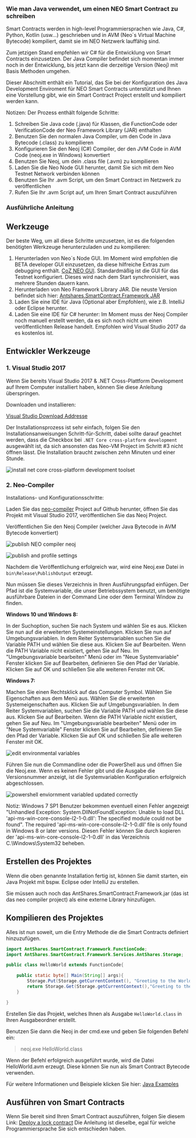 
### Wie man Java verwendet, um einen NEO Smart Contract zu schreiben

Smart Contracts werden in high-level Programmiersprachen wie Java, C#,  Python, Kotlin (usw...) geschrieben und in AVM (Neo´s Virtual Machine Bytecode) kompiliert, damit sie im NEO Netzwerk lauffähig sind. 

Zum jetzigen Stand empfehlen wir C# für die Entwicklung von Smart Contracts einzusetzen. Der Java Compiler befindet sich momentan immer noch in der Entwicklung, bis jetzt kann die derzeitige Version (Neoj) mit Basis Methoden umgehen. 

Dieser Abschnitt enthält ein Tutorial, das Sie bei der Konfiguration des Java Development Enviroment für NEO Smart Contracts unterstützt und Ihnen eine Vorstellung gibt, wie ein Smart Contract Project erstellt und kompiliert werden kann. 

Notizen: Der Prozess enthält folgende Schritte:
1. Schreiben Sie Java code (.java) für Klassen, die FunctionCode oder VerificationCode der Neo Framework Library (JAR) enthalten
2. Benutzen Sie den normalen Java Compiler, um den Code in Java Bytecode (.class) zu kompilieren
3. Konfigurieren Sie den Neoj (C#) Compiler, der den JVM Code in AVM Code (neoj.exe in Windows) konvertiert
4. Benutzen Sie Neoj, um dein .class file (.avm) zu kompilieren
5. Laden Sie die Neo Node GUI herunter, damit Sie sich mit dem Neo Testnet Network verbinden können 
6. Benutzen Sie Ihr .avm Script, um den Smart Contract im Netzwerk zu veröffentlichen
7. Rufen Sie Ihr .avm Script auf, um Ihren Smart Contract auszuführen

### Ausführliche Anleitung

## Werkzeuge

Der beste Weg, um all diese Schritte umzusetzen, ist es die folgenden benötigten Werkzeuge herunterzuladen und zu kompilieren:

1. Herunterladen von Neo´s Node GUI. Im Moment wird empfohlen die BETA developer GUI einzusetzen, da diese hilfreiche Extras zum debugging enthält. [CoZ NEO GUI](https://github.com/CityOfZion/neo-gui-developer). Standardmäßig ist die GUI für das Testnet konfiguriert. Dieses wird nach dem Start synchronisiert, was mehrere Stunden dauern kann.     
2. Herunterladen von Neo Framework Library JAR. Die neuste Version befindet sich hier: [Antshares.SmartContract.Framework JAR](https://github.com/CityOfZion/neo-java-sdk/blob/master/target/org.neo.smartcontract.framework.jar)   
3. Laden Sie eine IDE für Java (Optional aber Empfohlen), wie z.B. IntelliJ oder Eclipse herunter.       
4. Laden Sie eine IDE für C# herunter: Im Moment muss der Neoj Compiler noch manuell erstellt werden, da es sich noch nicht um einen veröffentlichten Release handelt. Empfohlen wird Visual Studio 2017 da es kostenlos ist.


## Entwickler Werkzeuge

### 1. Visual Studio 2017

Wenn Sie bereits Visual Studio 2017 & .NET Cross-Plattform Development auf Ihrem Computer installiert haben, können Sie diese Anleitung überspringen. 


Downloaden und installieren: 

[Visual Studio Download Addresse](https://www.visualstudio.com/products/visual-studio-community-vs)

Der Installationsprozess ist sehr einfach, folgen Sie den Installationsanweisungen Schritt-für-Schritt, dabei sollte darauf geachtet werden, dass die Checkbox bei `.NET Core cross-platform development` ausgewählt ist, da sich ansonsten das Neo-VM Project im Schritt #3 nicht öffnen lässt. 
Die Installation braucht zwischen zehn Minuten und einer Stunde. 

![install net core cross-platform development toolset](/assets/install_core_cross_platform_development_toolset.png)

### 2. Neo-Compiler

Installations- und Konfigurationsschritte: 

Laden Sie das [neo-compiler](https://github.com/neo-project/neo-compiler) Project auf Github herunter, öffnen Sie das Projekt mit Visual Studio 2017, veröffentlichen Sie das Neoj Project.

Veröffentlichen Sie den Neoj Compiler (welcher Java Bytecode in AVM Bytecode konvertiert)

![publish NEO compiler neoj](/assets/publish_neo_compiler_neoj.png)

![publish and profile settings](/assets/publish_and_profile_settings.png)

Nachdem die Veröffentlichung erfolgreich war, wird eine Neoj.exe Datei in `bin\Release\PublishOutput` erzeugt.

Nun müssen Sie dieses Verzeichnis in Ihren Ausführungspfad einfügen. Der Pfad ist die Systemvariable, die unser Betriebssystem benutzt, um benötigte ausführbare Dateien in der Command Line oder dem Terminal Window zu finden. 

**Windows 10 und Windows 8:**

  In der Suchoption, suchen Sie nach System und wählen Sie es aus.
  Klicken Sie nun auf die erweiterten Systemeinstellungen.
  Klicken Sie nun auf Umgebungsvariablen. In dem Reiter Systemvariablen suchen Sie die Variable PATH und wählen Sie diese aus. Klicken Sie auf Bearbeiten. Wenn die PATH Variable nicht existiert, gehen Sie auf Neu.
  Im "Umgebungsvariable bearbeiten" Menü oder im "Neue Systemvariable" Fenster klicken Sie auf Bearbeiten, definieren Sie den Pfad der Variable. Klicken Sie auf OK und schließen Sie alle weiteren Fenster mit OK. 

**Windows 7:**

  Machen Sie einen Rechtsklick auf das Computer Symbol.
  Wählen Sie Eigenschaften aus dem Menü aus.
  Wählen Sie die erweiterten Systemeigenschaften aus. 
  Klicken Sie auf Umgebungsvariablen. In dem Reiter Systemvariablen, suchen Sie die Variable PATH und wählen Sie diese aus. Klicken Sie auf Bearbeiten. Wenn die PATH Variable nicht existiert, gehen Sie auf Neu.
  Im "Umgebungsvariable bearbeiten" Menü oder im "Neue Systemvariable" Fenster klicken Sie auf Bearbeiten, definieren Sie den Pfad der Variable. Klicken Sie auf OK und schließen Sie alle weiteren Fenster mit OK. 
  
![edit environmental variables](/assets/edit_environmental_variables.png)


Führen Sie nun die Commandline oder die PowerShell aus und öffnen Sie die Neoj.exe. Wenn es keinen Fehler gibt und die Ausgabe die Versionsnummer anzeigt, ist die Systemvariablen Konfiguration erfolgreich abgeschlossen. 

![powershell enviornment variabled updated correctly](/assets/powershell_enviornment_variabled_updated_correctly.png)


Notiz: Windows 7 SP1 Benutzer bekommen eventuell einen Fehler angezeigt "Unhandled Exception: System.DllNotFoundException: Unable to load DLL 'api-ms-win-core-console-l2-1-0.dll': The specified module could not be found". The required 'api-ms-win-core-console-l2-1-0.dll' file is only found in Windows 8 or later versions. Diesen Fehler können Sie durch kopieren der 'api-ms-win-core-console-l2-1-0.dll' in das Verzeichnis C.\Windows\System32 beheben.


## Erstellen des Projektes

Wenn die oben genannte Installation fertig ist, können Sie damit starten, ein Java Projekt mit bspw. Eclipse oder IntelliJ
zu erstellen.                                       

Sie müssen auch noch das AntShares.SmartContract.Framework.jar (das ist das neo compiler project) als eine externe Library hinzufügen.


## Kompilieren des Projektes

Alles ist nun soweit, um die Entry Methode die die Smart Contracts definiert hinzuzufügen. 

```Java
import AntShares.SmartContract.Framework.FunctionCode;
import AntShares.SmartContract.Framework.Services.AntShares.Storage;

public class HelloWorld extends FunctionCode{

    public static byte[] Main(String[] args){
        Storage.Put(Storage.getCurrentContext(), "Greeting to the World", "Hello World!");
        return Storage.Get(Storage.getCurrentContext(),"Greeting to the World");
    }

}
```

Erstellen Sie das Projekt, welches Ihnen als Ausgabe `HelloWorld.class` in Ihren Ausgabeordner erstellt. 

Benutzen Sie dann die Neoj in der cmd.exe und geben Sie folgenden Befehl ein: 
> neoj.exe HelloWorld.class

Wenn der Befehl erfolgreich ausgeführt wurde, wird die Datei HelloWorld.avm erzeugt. Diese können Sie nun als Smart Contract Bytecode verwenden. 

Für weitere Informationen und Beispiele klicken Sie hier: [Java Examples](https://github.com/neo-project/examples-java)


## Ausführen von Smart Contracts


Wenn Sie bereit sind Ihren Smart Contract auszuführen, folgen Sie diesem Link: [Deploy a lock contract](http://docs.neo.org/en-us/sc/tutorial/Lock2.html) Die Anleitung ist dieselbe, egal für welche Programmiersprache Sie sich entschieden haben. 
